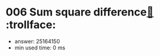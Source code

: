 006 Sum square difference[:link:](http://projecteuler.net/problem=6)  :trollface:
========================

- answer: 25164150 
- min used time: 0 ms

